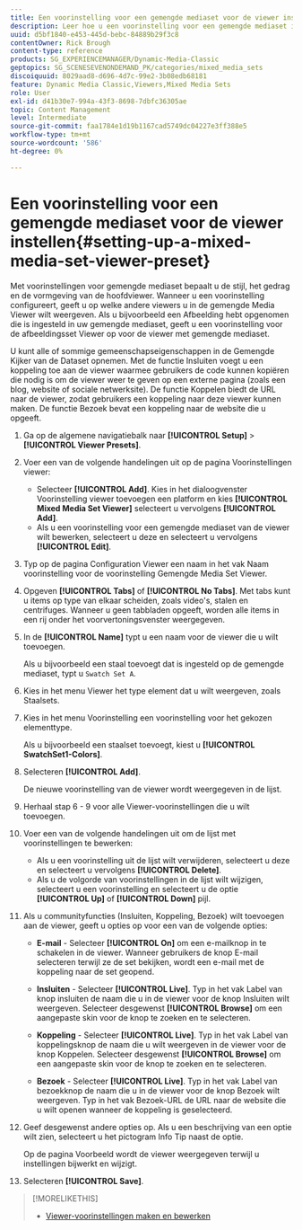 ```yaml
---
title: Een voorinstelling voor een gemengde mediaset voor de viewer instellen
description: Leer hoe u een voorinstelling voor een gemengde mediaset in Adobe Dynamic Media Classic instelt.
uuid: d5bf1840-e453-445d-bebc-84889b29f3c8
contentOwner: Rick Brough
content-type: reference
products: SG_EXPERIENCEMANAGER/Dynamic-Media-Classic
geptopics: SG_SCENESEVENONDEMAND_PK/categories/mixed_media_sets
discoiquuid: 8029aad8-d696-4d7c-99e2-3b08edb68181
feature: Dynamic Media Classic,Viewers,Mixed Media Sets
role: User
exl-id: d41b30e7-994a-43f3-8698-7dbfc36305ae
topic: Content Management
level: Intermediate
source-git-commit: faa1784e1d19b1167cad5749dc04227e3ff388e5
workflow-type: tm+mt
source-wordcount: '586'
ht-degree: 0%

---
```


# Een voorinstelling voor een gemengde mediaset voor de viewer instellen{#setting-up-a-mixed-media-set-viewer-preset}

Met voorinstellingen voor gemengde mediaset bepaalt u de stijl, het gedrag en de vormgeving van de hoofdviewer. Wanneer u een voorinstelling configureert, geeft u op welke andere viewers u in de gemengde Media Viewer wilt weergeven. Als u bijvoorbeeld een Afbeelding hebt opgenomen die is ingesteld in uw gemengde mediaset, geeft u een voorinstelling voor de afbeeldingsset Viewer op voor de viewer met gemengde mediaset.

U kunt alle of sommige gemeenschapseigenschappen in de Gemengde Kijker van de Dataset opnemen. Met de functie Insluiten voegt u een koppeling toe aan de viewer waarmee gebruikers de code kunnen kopiëren die nodig is om de viewer weer te geven op een externe pagina (zoals een blog, website of sociale netwerksite). De functie Koppelen biedt de URL naar de viewer, zodat gebruikers een koppeling naar deze viewer kunnen maken. De functie Bezoek bevat een koppeling naar de website die u opgeeft.

1. Ga op de algemene navigatiebalk naar **[!UICONTROL Setup]** > **[!UICONTROL Viewer Presets]**.
1. Voer een van de volgende handelingen uit op de pagina Voorinstellingen viewer:

   * Selecteer **[!UICONTROL Add]**. Kies in het dialoogvenster Voorinstelling viewer toevoegen een platform en kies **[!UICONTROL Mixed Media Set Viewer]** selecteert u vervolgens **[!UICONTROL Add]**.
   * Als u een voorinstelling voor een gemengde mediaset van de viewer wilt bewerken, selecteert u deze en selecteert u vervolgens **[!UICONTROL Edit]**.

1. Typ op de pagina Configuration Viewer een naam in het vak Naam voorinstelling voor de voorinstelling Gemengde Media Set Viewer.
1. Opgeven **[!UICONTROL Tabs]** of **[!UICONTROL No Tabs]**. Met tabs kunt u items op type van elkaar scheiden, zoals video&#39;s, stalen en centrifuges. Wanneer u geen tabbladen opgeeft, worden alle items in een rij onder het voorvertoningsvenster weergegeven.
1. In de **[!UICONTROL Name]** typt u een naam voor de viewer die u wilt toevoegen.

   Als u bijvoorbeeld een staal toevoegt dat is ingesteld op de gemengde mediaset, typt u `Swatch Set A`.

1. Kies in het menu Viewer het type element dat u wilt weergeven, zoals Staalsets.
1. Kies in het menu Voorinstelling een voorinstelling voor het gekozen elementtype.

   Als u bijvoorbeeld een staalset toevoegt, kiest u **[!UICONTROL SwatchSet1-Colors]**.

1. Selecteren **[!UICONTROL Add]**.

   De nieuwe voorinstelling van de viewer wordt weergegeven in de lijst.

1. Herhaal stap 6 - 9 voor alle Viewer-voorinstellingen die u wilt toevoegen.
1. Voer een van de volgende handelingen uit om de lijst met voorinstellingen te bewerken:

   * Als u een voorinstelling uit de lijst wilt verwijderen, selecteert u deze en selecteert u vervolgens **[!UICONTROL Delete]**.
   * Als u de volgorde van voorinstellingen in de lijst wilt wijzigen, selecteert u een voorinstelling en selecteert u de optie **[!UICONTROL Up]** of **[!UICONTROL Down]** pijl.

1. Als u communityfuncties (Insluiten, Koppeling, Bezoek) wilt toevoegen aan de viewer, geeft u opties op voor een van de volgende opties:

   * **E-mail** - Selecteer **[!UICONTROL On]** om een e-mailknop in te schakelen in de viewer. Wanneer gebruikers de knop E-mail selecteren terwijl ze de set bekijken, wordt een e-mail met de koppeling naar de set geopend.

   * **Insluiten** - Selecteer **[!UICONTROL Live]**. Typ in het vak Label van knop insluiten de naam die u in de viewer voor de knop Insluiten wilt weergeven. Selecteer desgewenst **[!UICONTROL Browse]** om een aangepaste skin voor de knop te zoeken en te selecteren.

   * **Koppeling** - Selecteer **[!UICONTROL Live]**. Typ in het vak Label van koppelingsknop de naam die u wilt weergeven in de viewer voor de knop Koppelen. Selecteer desgewenst **[!UICONTROL Browse]** om een aangepaste skin voor de knop te zoeken en te selecteren.

   * **Bezoek** - Selecteer **[!UICONTROL Live]**. Typ in het vak Label van bezoekknop de naam die u in de viewer voor de knop Bezoek wilt weergeven. Typ in het vak Bezoek-URL de URL naar de website die u wilt openen wanneer de koppeling is geselecteerd.

1. Geef desgewenst andere opties op. Als u een beschrijving van een optie wilt zien, selecteert u het pictogram Info Tip naast de optie.

   Op de pagina Voorbeeld wordt de viewer weergegeven terwijl u instellingen bijwerkt en wijzigt.

1. Selecteren **[!UICONTROL Save]**.

>[!MORELIKETHIS]
>
>* [Viewer-voorinstellingen maken en bewerken](application-setup.md#adding_and_editing_viewer_presets)
